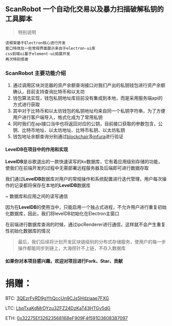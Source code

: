 ## ScanRobot 一个自动化交易以及暴力扫描破解私钥的工具脚本

> 特别说明

    该框架基于Electron核心进行开发
    窗口特效及一些常规界面展示来自于electron-ui库
    css前端ui基于element-ui拓展开发
    再次特别感谢

### ScanRobot 主要功能介绍

  1. 通过调用区块浏览器的资产余额查询接口对我们产出的私钥钱包进行资产余额确认，目前支持查询比特币和以太坊
  2. 钱包算法实现，钱包私钥地址库目前没有集成到本地，而是采用服务端api的方式进行获取
  3. 其中对于比特币和以太坊钱包的私钥地址均来自同一个私钥字符串，为了方便用户进行客户端导入，格式化成为了常用私钥
  4. 同时我们在api接口当中也将返回对应的公钥，目前接口获取的参数包含，公钥、比特币地址、以太坊地址、比特币私钥、以太坊私钥
  5. 钱包地址余额查询分别通过[blockchair](https://blockchair.com/)及[infura](http://infura.io/)进行验证

#### LevelDB在项目中的作用和实现
  
**LevelDB**是谷歌退出的一款快速读写的kv数据库，它有着应用级别存储的功能，使我们在前端开发的过程中无需部署远程服务器及后端即可进行数据存取

我们通过**LevelDB**数据库对用户的常规操作和系统配置进行迭代管理，用户每次操作的记录都将保存在本地的**LevelDB**数据库

~ 数据库和应用之间的读写通信

因为在**LevelDB**的使用当中，只能启用一个独占式进程，不允许用户进行重复初始化数据库，因此，我们将levelDB初始化在Electron主窗口

在前端进行数据库查询的时候，通过ipcRenderer进行通信，这样就不会产生重复性初始化数据库的情况

> 最后，我们后续将计划开发区块链级别的分布式存储服务，使用户的每一步操作都能同步到链上，大海捞针不上链，不存入数据库


#### 如果你对本项目感兴趣，欢迎对项目进行Fork、Star、贡献

# 捐赠： 

BTC: [3QEzrFvRD9gYhQccUn9CJs5Hdziaae7FXG](https://blockchair.com/bitcoin/address/3QEzrFvRD9gYhQccUn9CJs5Hdziaae7FXG)

LTC: [LbpTxaKdMrDYzu3ZFZ24DzKaT43HTGy5dG](https://blockchair.com/litecoin/address/LbpTxaKdMrDYzu3ZFZ24DzKaT43HTGy5dG)

ETH: [0x32275Ef32623568168eF909F4f591D3608387097](https://explorer.v.fyi/address/0x32275Ef32623568168eF909F4f591D3608387097)

